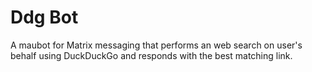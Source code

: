 # Ddg Bot

A maubot for Matrix messaging that performs an web search on user's behalf using DuckDuckGo and responds with the best matching link.
